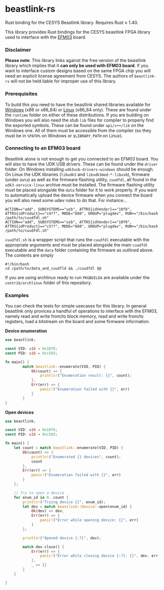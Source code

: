 beastlink-rs
============

Rust binding for the CESYS Beastlink library. Requires Rust ≥ 1.40.

This library provides Rust bindings for the CESYS beastlink FPGA library used to
interface with the [EFM03](https://www.cesys.com/en/our-products/fpga-boards/efm-03.html) board.

### Disclaimer
**Please note**: This library links against the free version of the beastlink
library which implies that it **can only be used with EFM03 board**. If you
want to interface custom designs based on the same FPGA chip you will need an
explicit license agreement from CESYS. The authors of `beastlink-rs` will not
be held liable for improper use of this library.

###  Prerequisites
To build this you need to have the beastlink shared libraries available for
[Windows](https://www.cesys.com/fileadmin/user_upload/service/FPGA/fpga%20boards%20%26%20modules/BeastLink/beastlink-1.0-windows-free.zip)
(x86 or x86_64) or
[Linux](https://www.cesys.com/fileadmin/user_upload/service/FPGA/fpga%20boards%20%26%20modules/BeastLink/beastlink-1.0-linux-free.tar.bz2)
(x86_64 only). These are found under  the `runtime` folder on either of these
distributions.  If you are building on Windows you will also need the stub
`lib` files for compiler to properly find the exported symbols. These can be
found under `api/c++/lib` on the Windows one. All of them must be accessible
from the compiler (so they must be in `%PATH%` on Windows or `$LIBRARY_PATH` on
Linux).

### Connecting to an EFM03 board

Beastlink alone is not enough to get you connected to an EFM03 board. You will
also to have the UDK USB drivers. These can be found under the `driver` folder.
On Windows installing `udk3usb-drivers-windows` should be enough. On Linux the
UDK libraries (`libudk3` and `libudk3mod-*-libusb`), firmware (under `data`) as
well as the firmware flashing utility, `cuudfdl`, all found in the
`udk3-service-linux` archive must be installed. The firmware flashing utility
must be placed alongside the `data` folder for it to work properly. If you want
to automatically upload the device firmware when you connect the board you will
also need some udev rules to do that. For instance...

```
ACTION=="add", SUBSYSTEMS=="usb", ATTRS{idVendor}=="10f8", ATTRS{idProduct}=="c4??", MODE="660", GROUP="plugdev", RUN+="/bin/bash /path/to/cuudfdl.sh"
ACTION=="add", SUBSYSTEMS=="usb", ATTRS{idVendor}=="10f8", ATTRS{idProduct}=="c5??", MODE="660", GROUP="plugdev", RUN+="/bin/bash /path/to/cuudfdl.sh"
```

`cuudfdl.sh` is a wrapper script that runs the `cuudfdl` executable with the
appropriate arguments and must be placed alongside the main `cuudfdl`
executable and the `data` folder containing the firmware as outlined above. The
contents are simply

```
#!/bin/bash
cd /path/to/data_and_cuudfld && ./cuudfdl $@
```

If you are using archlinux ready to run `PKGBUILD`s are available under the
`contrib/archlinux` folder of this repository.

### Examples
You can check the tests for simple usecases for this library. In general
beastlink only provices a handful of operations to interface with the EFM03,
namely read and write from/to block memory, read and write from/to registers,
load a bitstream on the board and some firmware information.

**Device enumeration**

```rust
use beastlink;

const VID: u16 = 0x10f8;
const PID: u16 = 0xc583;

fn main() {
        match beastlink::enumerate(VID, PID) {
            Ok(count) => {
                println!("Enumeration result: {}", count);
            },
            Err(err) => {
                panic!("Enumeration failed with {}", err)
            }
        }
}
```

**Open devices**

```rust
use beastlink;

const VID: u16 = 0x10f8;
const PID: u16 = 0xc583;

fn main() {
    let count = match beastlink::enumerate(VID, PID) {
        Ok(count) => {
            println!("Enumerated {} devices", count);
            count
        },
        Err(err) => {
            panic!("Enumeration failed with {}", err)
        }
    };

    // Try to open a device
    for enum_id in 0..count {
        println!("Trying device {}", enum_id);
        let dev = match beastlink::Device::open(enum_id) {
            Ok(dev) => dev,
            Err(err) => {
                panic!("Error while opening device: {}", err)
            }
        };

        println!("Opened device {:?}", dev);

        match dev.close() {
            Err(err) => {
                panic!("Error while closing device {:?}: {}", dev, err)
            },
            _ => {}
        }
    }

}
```
